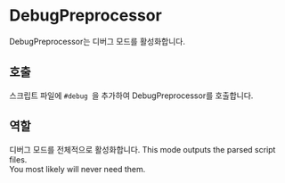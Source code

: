 # DebugPreprocessor

DebugPreprocessor는 디버그 모드를 활성화합니다.

## 호출
스크립트 파일에 `#debug `을 추가하여 DebugPreprocessor를 호출합니다.

## 역할
디버그 모드를 전체적으로 활성화합니다. This mode outputs the parsed script files.  
You most likely will never need them.